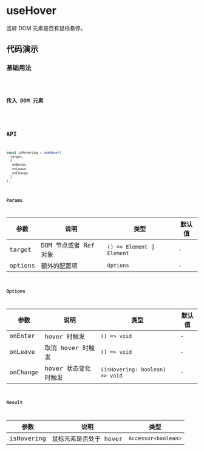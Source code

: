 # useHover

监听 DOM 元素是否有鼠标悬停。

## 代码演示

### 基础用法

<code src="./demo/demo1.tsx" />

### 传入 DOM 元素

<code src="./demo/demo2.tsx" />

## API

```javascript
const isHovering = useHover(
  target,
  {
   onEnter,
   onLeave,
   onChange
  }
);
```

### Params

| 参数    | 说明                  | 类型                          | 默认值 |
| ------- | --------------------- | ----------------------------- | ------ |
| target  | DOM 节点或者 Ref 对象 | `() => Element` \| `Element`  | -      |
| options | 额外的配置项          | `Options`                     | -      |

### Options

| 参数     | 说明                 | 类型                            | 默认值 |
| -------- | -------------------- | ------------------------------- | ------ |
| onEnter  | hover 时触发         | `() => void`                    | -      |
| onLeave  | 取消 hover 时触发    | `() => void`                    | -      |
| onChange | hover 状态变化时触发 | `(isHovering: boolean) => void` | -      |

### Result

| 参数       | 说明                   | 类型                |
| ---------- | ---------------------- | ------------------- |
| isHovering | 鼠标元素是否处于 hover | `Accessor<boolean>` |
